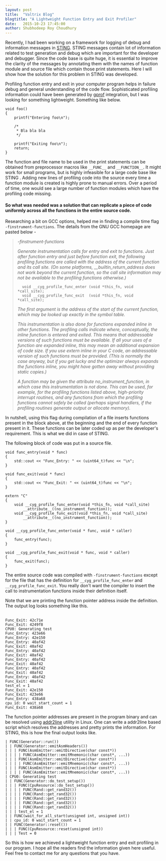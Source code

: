 ```yaml
---
layout: post
title:  "Valtrix Blog"
blogtitle: "A Lightweight Function Entry and Exit Profiler"
date:   2015-10-23 17:45:00
author: Shubhodeep Roy Choudhury
---
```


Recently, I had been working on a framework for logging of debug and information messages in [STING][sting]. STING messages contain lot of information related to test generation and debug which are important for the developer and debugger. Since the code base is quite huge, it is essential to improve the clarity of the messages by annotating them<!--more--> with the names of function module and source file which contain those print statements. Here I will show how the solution for this problem in STING was developed.

Profiling function entry and exit in your computer program helps in failure debug and general understanding of the code flow. Sophisticated profiling information could have been generated by [gprof][gprof] integration, but I was looking for something lightweight. Something like below.
&nbsp;

    void foo()
    {
        printf("Entering foo\n");

        /*
         * Bla bla bla
         */

        printf("Exiting foo\n");
        return;
    }

The function and file name to be used in the print statements can be obtained from preprocessor macros like `__FUNC__` and `__FUNCTION__`. It might work for small programs, but is highly infeasible for a large code base like STING . Adding new lines of profiling code into the source every time a function module is created is highly prone to manual errors. Over a period of time, one would see a large number of function modules which have the profiling code missing.

#### So what was needed was a solution that can replicate a piece of code uniformly across all the functions in the entire source code.

Researching a bit on GCC options, helped me in finding a compile time flag `-finstrument-functions`. The details from the GNU GCC homepage are pasted below -
&nbsp;

>*-finstrument-functions*
>
>*Generate instrumentation calls for entry and exit to functions. Just after function entry and just before function exit, the following profiling functions are called with the address of the current function and its call site. (On some platforms, __builtin_return_address does not work beyond the current function, so the call site information may not be available to the profiling functions otherwise.)*
>
>       void __cyg_profile_func_enter (void *this_fn, void *call_site);
>       void __cyg_profile_func_exit  (void *this_fn, void *call_site);
>
>*The first argument is the address of the start of the current function, which may be looked up exactly in the symbol table.*
>
>*This instrumentation is also done for functions expanded inline in other functions. The profiling calls indicate where, conceptually, the inline function is entered and exited. This means that addressable versions of such functions must be available. If all your uses of a function are expanded inline, this may mean an additional expansion of code size. If you use extern inline in your C code, an addressable version of such functions must be provided. (This is normally the case anyway, but if you get lucky and the optimizer always expands the functions inline, you might have gotten away without providing static copies.)*
>
>*A function may be given the attribute no_instrument_function, in which case this instrumentation is not done. This can be used, for example, for the profiling functions listed above, high-priority interrupt routines, and any functions from which the profiling functions cannot safely be called (perhaps signal handlers, if the profiling routines generate output or allocate memory).*

In nutshell, using this flag during compilation of a file inserts functions present in the block above, at the beginning and the end of every function present in it. These functions can be later coded up as per the developer's requirement. This is what we did in case of STING. 

The following block of code was put in a source file.
&nbsp;

    void func_entry(void * func)
    {
        std::cout << "Func_Entry: " << (uint64_t)func << "\n";
    }
    
    void func_exit(void * func)
    {
        std::cout << "Func_Exit: " << (uint64_t)func << "\n";
    }
    
    extern "C"
    {
        void __cyg_profile_func_enter(void *this_fn, void *call_site)
            __attribute__((no_instrument_function));
        void __cyg_profile_func_exit(void *this_fn, void *call_site)
            __attribute__((no_instrument_function));
    }
    
    void __cyg_profile_func_enter(void * func, void * caller)
    {
        func_entry(func);
    }
    
    void __cyg_profile_func_exit(void * func, void * caller)
    {
        func_exit(func);
    }
    
The entire source code was compiled with `-finstrument-functions` except for the file that has the definition for `__cyg_profile_func_enter` and `__cyg_profile_func_exit`. You really don't want the compiler to insert the call to instrumentation functions inside their definition itself.

Note that we are printing the function pointer address inside the definition. The output log looks something like this.   
&nbsp;

    Func_Exit: 42c71e
    Func_Exit: 4249f8
    CPU0: Generating test
    Func_Entry: 423e66
    Func_Entry: 42e150
    Func_Entry: 40af42
    Func_Exit: 40af42
    Func_Entry: 40af42
    Func_Exit: 40af42
    Func_Entry: 40af42
    Func_Exit: 40af42
    Func_Entry: 40af42
    Func_Exit: 40af42
    Func_Entry: 40af42
    Func_Exit: 40af42
    test_el = 1
    Func_Exit: 42e150
    Func_Exit: 423e66
    Func_Entry: 438a68
    cpu_id: 0 wait_start_count = 1
    Func_Exit: 438a68

The function pointer addresses are present in the program binary and can be resolved using [addr2line][addr2line] utility in Linux. One can write a addr2line based script which resolves the addresses and pretty prints the information. For STING, this is how the final output looks like.

    | FUNC(Generator::run())
    | | FUNC(Generator::emitAsmHeaders())
    | | | FUNC(AsmEmitter::emitDirective(char const*))
    | | | | FUNC(AsmEmitter::emitMnemonic(char const*, ...))
    | | | FUNC(AsmEmitter::emitDirective(char const*))
    | | | | FUNC(AsmEmitter::emitMnemonic(char const*, ...))
    | | | FUNC(AsmEmitter::emitDirective(char const*))
    | | | | FUNC(AsmEmitter::emitMnemonic(char const*, ...))
    | CPU0: Generating test
    | | FUNC(Generator::do_test_setup())
    | | | FUNC(CpuResource::do_test_setup())
    | | | | FUNC(Rand::get_rand32())
    | | | | FUNC(Rand::get_rand32())
    | | | | FUNC(Rand::get_rand32())
    | | | | FUNC(Rand::get_rand32())
    | | | | FUNC(Rand::get_rand32())
    | | | test_el = 1
    | | FUNC(wait_for_all_start(unsigned int, unsigned int))
    | | cpu_id: 0 wait_start_count = 1
    | | FUNC(Generator::reset())
    | | | FUNC(CpuResource::reset(unsigned int))
    | | | Test = 0

So this is how we achieved a lightweight function entry and exit profiling in our program. I hope all the readers find the information given here useful. Feel free to contact me for any questions that you have.

[gprof]:https://sourceware.org/binutils/docs/gprof
[sting]:https://www.valtrix.in/sting
[addr2line]:https://sourceware.org/binutils/docs/binutils/addr2line.html
